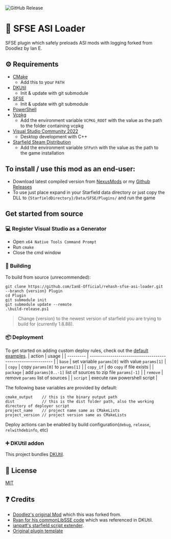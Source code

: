 ![GitHub Release](https://img.shields.io/github/v/release/IanE-Official/rehash-sfse-asi-loader)

# 📑 SFSE ASI Loader

SFSE plugin which safely preloads ASI mods with logging forked from Doodlez by Ian E.

## ⚙ Requirements

- [CMake](https://cmake.org/)
  - Add this to your `PATH`
- [DKUtil](https://github.com/gottyduke/DKUtil)
  - Init & update with git submodule
- [SFSE](https://github.com/ianpatt/sfse)
  - Init & update with git submodule
- [PowerShell](https://github.com/PowerShell/PowerShell/releases/latest)
- [Vcpkg](https://github.com/microsoft/vcpkg)
  - Add the environment variable `VCPKG_ROOT` with the value as the path to the folder containing vcpkg
- [Visual Studio Community 2022](https://visualstudio.microsoft.com/)
  - Desktop development with C++
- [Starfield Steam Distribution](#-deployment)
  - Add the environment variable `SFPath` with the value as the path to the game installation

## To install / use this mod as an end-user:

- Download latest compiled version from [NexusMods](https://www.nexusmods.com/starfield/mods/8055?tab=files) or my [Github Releases](https://github.com/IanE-Official/rehash-sfse-asi-loader/releases)
- To use just place expand in your Starfield data directory or just copy the DLL to `{StarfieldDirectory}/Data/SFSE/Plugins/` and run the game

## Get started from source

### 💻 Register Visual Studio as a Generator

- Open `x64 Native Tools Command Prompt`
- Run `cmake`
- Close the cmd window

### 🔨 Building

To build from source (unrecommended):

```
git clone https://github.com/IanE-Official/rehash-sfse-asi-loader.git --branch {version} Plugin
cd Plugin
git submodule init
git submodule update --remote
.\build-release.ps1
```

> Change {version} to the newest version of starfield you are trying to build for (currently 1.8.88).

### 📦 Deployment

To get started on adding custom deploy rules, check out the [default examples](Plugin/dist/rules).
| action | usage |
| --------- | ------------------------------------------------------------ |
| `base` | set variable `params[0]` with value `params[1]` |
| `copy` | copy `params[0]` to `params[1]` |
| `copy_if` | do `copy` if file exists |
| `package` | add `params[0..-1]` list of sources to zip file `params[-1]` |
| `remove` | remove `params` list of sources |
| `script` | execute raw powershell script |

The following base variables are provided by default:

```
cmake_output    // this is the binary output path
dist            // this is the dist folder path, also the working directory of deployer script
project_name    // project name same as CMakeLists
project_version // project version same as CMakeLists
```

Deploy actions can be enabled by build configuration(`debug`, `release`, `relwithdebinfo`, etc)

### ➕ DKUtil addon

This project bundles [DKUtil](https://github.com/gottyduke/DKUtil).

## 📖 License

[MIT](LICENSE)

## ❓ Credits

- [Doodlez's original Mod](https://www.nexusmods.com/starfield/mods/857) which this was forked from.
- [Ryan for his commonLibSSE code](https://github.com/Ryan-rsm-McKenzie/CommonLibSSE) which was referenced in DKUtil.
- [ianpatt's starfield script extender](https://github.com/ianpatt/sfse).
- [Original plugin template](https://github.com/gottyduke/PluginTemplate)
